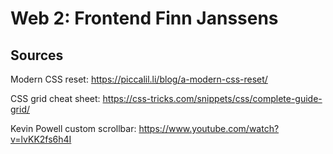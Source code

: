 # Web 2: Frontend Finn Janssens

## Sources

Modern CSS reset: https://piccalil.li/blog/a-modern-css-reset/

CSS grid cheat sheet: https://css-tricks.com/snippets/css/complete-guide-grid/

Kevin Powell custom scrollbar: https://www.youtube.com/watch?v=lvKK2fs6h4I